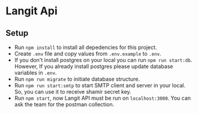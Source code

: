 # Langit Api

## Setup

- Run `npm install` to install all depedencies for this project.
- Create `.env` file and copy values from `.env.example` to `.env`.
- If you don't install postgres on your local you can run `npm run start:db`. However, If you already install postgres please update database variables in `.env`.
- Run `npm run migrate` to initiate database structure.
- Run `npm run start:smtp` to start SMTP client and server in your local. So, you can use it to receive shamir secret key.
- Run `npm start`, now Langit API must be run on `localhost:3000`. You can ask the team for the postman collection.
